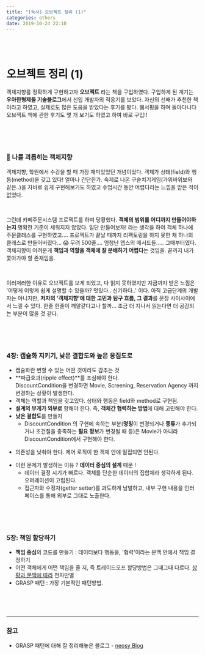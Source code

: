 ```yaml
---
title: "[독서] 오브젝트 정리 (1)"
categories: others
date: 2019-10-24 22:10
---
```




<br><br>

# 오브젝트 정리 (1)

객체지향를 정확하게 구현하고자 **오브젝트** 라는 책을 구입하였다. 구입하게 된 계기는 **우아한형제들 기술블로그**에서 신입 개발자의 적응기를 보았다. 자신의 선배가 추천한 책이라고 하였고, 실제로도 많은 도움을 받았다는 후기를 봤다. 웹서핑을 하며 돌아다니다 오브젝트 책에 관한 후기도 몇 개 보기도 하였고 하여 바로 구입!! 

<br><br><br>

### :frog:  나를 괴롭히는 객체지향   

객체지향, 학원에서 수강을 할 때 가장 재미있었던 개념이었다. 객체가 상태(field)와 행동(method)을 갖고 있다! 얼마나 간단한가. 숙제로 나온 구슬치기게임(가위바위보와 같은..)을 자바로 쉽게 구현해보기도 하였고 수업시간 동안 어렵다라는 느낌을 받은 적이 없었다.

<br>

그런데 카페주문시스템 프로젝트를 하며 당황했다. **객체의 범위를 어디까지 만들어야하는지** 명확한 기준이 세워지지 않았다. 일단 만들어보자! 라는 생각을 하여 객체 하나에 주문클래스를 구현하였고.... 프로젝트가 끝날 때까지  리팩토링을 하지 못한 채 하나의 클래스로 만들어버렸다...  :scream: 무려 500줄.... 엄청난 뎁스의 메서드들..... 그때부터였다. 객체지향이 어려운게 **책임과 역할을 객체에 잘 분배하기 어렵다**는 것임을. 끝까지 내가 쫓아가야 할 존재임을.

<br>

이러저러한 이유로 오브젝트를 보게 되었고, 다 읽지 못하였지만 지금까지 받은 느낌은 '어떻게 이렇게 쉽게 설명할 수 있을까? 멋있다.. 신기하다..' 이다. 아직 고급단계의 개발자는 아니지만, **저자의 '객체지향'에 대한 고민과 탐구 흐름, 그 결과**를 문장 사이사이에서 느낄 수 있다. 한줄 한줄이 깨알같다고나 할까... 조금 더 지나서 읽는다면 더 공감되는 부분이 많을 것 같다. 

<br><br><br>

### 4장: 캡슐화 지키기, 낮은 결합도와 높은 응집도로

* 캡슐화란 변할 수 있는 어떤 것이라도 감추는 것
* **파급효과(ripple effect)**를 조심해야 한다.   
  DiscountCondition을 변경하면 Movie, Screening, Reservation Agency 까지 변경하는 상황이 발생한다.
* 객체는 역할과 책임을 갖고있다. 상태와 행동은 field와 method로 구현됨.
* **설계의 무게가 외부로** 향해야 한다. 즉, **객체간 협력하는 방법**에 대해 고민해야 한다.
* **낮은 결합도**를 만들자    
  - DiscountCondition 의 구현에 속하는 부분(**명칭**이 변경되거나 **종류**가 추가되거나 조건절을 충족하는 **필요 정보**가 변경될 때 등)은 Movie가 아니라 DiscountCondition에서 구현해야 한다.   
- 의존성을 낮춰야 한다. 제어 로직이 한 객체 안에 밀집되면 안된다.

* 이런 문제가 발생하는 이유 ? **데이터 중심의 설계** 때문 ! 
  * 데이터 결정 시기가 빠르다. 객체를 단순한 데이터의 집합체라 생각하게 된다. 오퍼레이션이 고립된다.
  * 접근자와 수정자(getter setter)를 과도하게 남발하고, 내부 구현 내용을 인터페이스를 통해 외부로 그대로 노출한다.

<br><br><br>

### 5장: 책임 할당하기

* **책임 중심**의 코드를 만들기 : 데이터보다 행동을, '협력'이라는 문맥 안에서 책임 결정하기
* 어떤 객체에게 어떤 책임을 줄 지, 즉 트레이드오프 할당방법은 그때그때 다르다.
  <u>상황과 문맥에 따라</u> 천차만별
* GRASP 패턴 : 가장 기본적인 패턴방법.

<br><br><br>

------------

### 참고 

- GRASP 패턴에 대해 잘 정리해놓은 블로그 - [neosy Blog](https://nesoy.github.io/articles/2019-05/GRASP-Pattern)






<br><br><br>